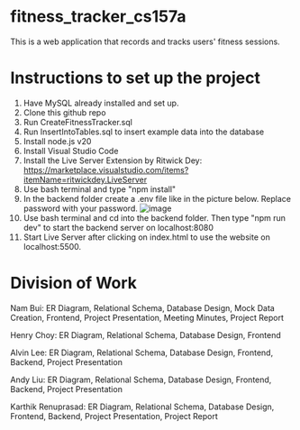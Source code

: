 # fitness_tracker_cs157a
This is a web application that records and tracks users' fitness sessions.

# Instructions to set up the project
1. Have MySQL already installed and set up.
3. Clone this github repo
4. Run CreateFitnessTracker.sql
5. Run InsertIntoTables.sql to insert example data into the database
6. Install node.js v20
7. Install Visual Studio Code
8. Install the Live Server Extension by Ritwick Dey: https://marketplace.visualstudio.com/items?itemName=ritwickdey.LiveServer
9. Use bash terminal and type "npm install"
10. In the backend folder create a .env file like in the picture below. Replace password with your password. ![image](https://github.com/HowlinWaters/fitness_tracker_cs157a/assets/95559518/aa2f8484-4301-4617-92eb-965b526f4961)
11. Use bash terminal and cd into the backend folder. Then type "npm run dev" to start the backend server on localhost:8080
12. Start Live Server after clicking on index.html to use the website on localhost:5500. 

# Division of Work
Nam Bui: ER Diagram, Relational Schema, Database Design, Mock Data Creation, Frontend, Project Presentation, Meeting Minutes, Project Report

Henry Choy: ER Diagram, Relational Schema, Database Design, Frontend

Alvin Lee: ER Diagram, Relational Schema, Database Design, Frontend, Backend, Project Presentation

Andy Liu: ER Diagram, Relational Schema, Database Design, Frontend, Backend, Project Presentation

Karthik Renuprasad: ER Diagram, Relational Schema, Database Design, Frontend, Backend, Project Presentation, Project Report
